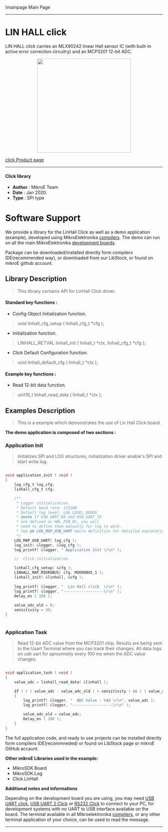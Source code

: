 \mainpage Main Page
 
 

---
# LIN HALL click

LIN HALL click carries an MLX90242 linear Hall sensor IC (with built-in active error correction circuitry) and an MCP3201 12-bit ADC.

<p align="center">
  <img src="https://download.mikroe.com/images/click_for_ide/linhall_click.png" height=300px>
</p>

[click Product page](https://www.mikroe.com/lin-hall-click)

---


#### Click library 

- **Author**        : MikroE Team
- **Date**          : Jan 2020.
- **Type**          : SPI type


# Software Support

We provide a library for the LinHall Click 
as well as a demo application (example), developed using MikroElektronika 
[compilers](https://shop.mikroe.com/compilers). 
The demo can run on all the main MikroElektronika [development boards](https://shop.mikroe.com/development-boards).

Package can be downloaded/installed directly form compilers IDE(recommended way), or downloaded from our LibStock, or found on mikroE github account. 

## Library Description

> This library contains API for LinHall Click driver.

#### Standard key functions :

- Config Object Initialization function.
> void linhall_cfg_setup ( linhall_cfg_t *cfg ); 
 
- Initialization function.
> LINHALL_RETVAL linhall_init ( linhall_t *ctx, linhall_cfg_t *cfg );

- Click Default Configuration function.
> void linhall_default_cfg ( linhall_t *ctx );


#### Example key functions :

- Read 12-bit data function.
> uint16_t linhall_read_data ( linhall_t *ctx );
 
## Examples Description

> 
> This is a example which demonstrates the use of Lin Hall Click board.
> 

**The demo application is composed of two sections :**

### Application Init 

>
> Initializes SPI and LOG structures, initialization driver enable's 
> SPI and start write log.
> 

```c

void application_init ( void )
{
    log_cfg_t log_cfg;
    linhall_cfg_t cfg;

    /** 
     * Logger initialization.
     * Default baud rate: 115200
     * Default log level: LOG_LEVEL_DEBUG
     * @note If USB_UART_RX and USB_UART_TX 
     * are defined as HAL_PIN_NC, you will 
     * need to define them manually for log to work. 
     * See @b LOG_MAP_USB_UART macro definition for detailed explanation.
     */
    LOG_MAP_USB_UART( log_cfg );
    log_init( &logger, &log_cfg );
    log_printf( &logger, " Application Init \r\n" );

    //  Click initialization.

    linhall_cfg_setup( &cfg );
    LINHALL_MAP_MIKROBUS( cfg, MIKROBUS_1 );
    linhall_init( &linhall, &cfg );
    
    log_printf( &logger, "  Lin Hall click  \r\n" );
    log_printf( &logger, "------------------\r\n" );
    Delay_ms ( 100 );
    
    value_adc_old = 0;
    sensitivity = 30;
}
  
```

### Application Task

>
> Read 12-bit ADC value from the MCP3201 chip.
> Results are being sent to the Usart Terminal where you can track their changes.
> All data logs on usb uart for aproximetly every 100 ms when the ADC value changes.
> 

```c

void application_task ( void )
{
    value_adc = linhall_read_data( &linhall );

    if ( ( ( value_adc - value_adc_old ) > sensitivity ) && ( ( value_adc_old - value_adc ) > sensitivity ) )
    {
        log_printf( &logger, "  ADC Value : %4d \r\n", value_adc );
        log_printf( &logger, "------------------\r\n" );

        value_adc_old = value_adc;
        Delay_ms ( 100 );
    }
}  

``` 

The full application code, and ready to use projects can be  installed directly form compilers IDE(recommneded) or found on LibStock page or mikroE GitHub accaunt.

**Other mikroE Libraries used in the example:** 

- MikroSDK.Board
- MikroSDK.Log
- Click.LinHall

**Additional notes and informations**

Depending on the development board you are using, you may need 
[USB UART click](https://shop.mikroe.com/usb-uart-click), 
[USB UART 2 Click](https://shop.mikroe.com/usb-uart-2-click) or 
[RS232 Click](https://shop.mikroe.com/rs232-click) to connect to your PC, for 
development systems with no UART to USB interface available on the board. The 
terminal available in all Mikroelektronika 
[compilers](https://shop.mikroe.com/compilers), or any other terminal application 
of your choice, can be used to read the message.



---
